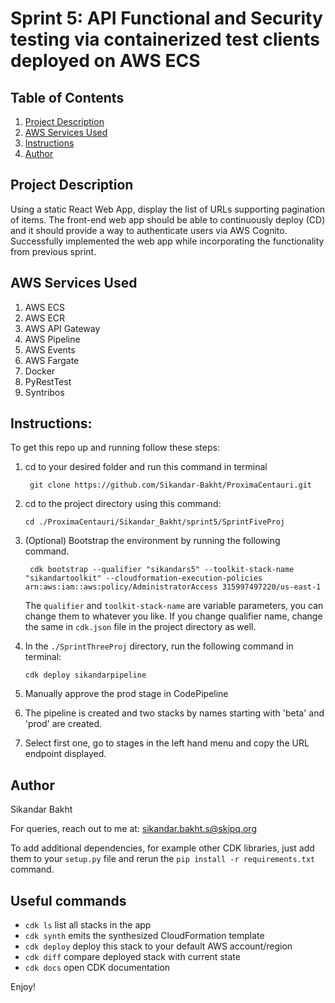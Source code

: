 
# Sprint 5: API Functional and Security testing via containerized test clients deployed on AWS ECS
## Table of Contents

1. [Project Description](#Project-Description)
2. [AWS Services Used](#AWS-Services-Used)
3. [Instructions](#Instructions)
4. [Author](#Author)

## Project Description

Using a static React Web App, display the list of URLs supporting pagination of items. The front-end web app should be able to continuously deploy (CD) and it should provide a way to authenticate users via AWS Cognito. Successfully implemented the web app while incorporating the functionality from previous sprint.

## AWS Services Used

1. AWS ECS
2. AWS ECR
3. AWS API Gateway
4. AWS Pipeline
5. AWS Events
6. AWS Fargate
7. Docker
8. PyRestTest
9. Syntribos


## Instructions:

To get this repo up and running follow these steps:

1. cd to your desired folder and run this command in terminal
	
	    git clone https://github.com/Sikandar-Bakht/ProximaCentauri.git

2. cd to the project directory using this command:

	   cd ./ProximaCentauri/Sikandar_Bakht/sprint5/SprintFiveProj

3. (Optional) Bootstrap the environment by running the following command.

		cdk bootstrap --qualifier "sikandars5" --toolkit-stack-name "sikandartoolkit" --cloudformation-execution-policies arn:aws:iam::aws:policy/AdministratorAccess 315997497220/us-east-1
  
    The `qualifier` and `toolkit-stack-name` are variable parameters, you can change them to whatever you like. If you change qualifier name, change the same in `cdk.json` file
    in the project directory as well.

4. In the `./SprintThreeProj` directory, run the following command in terminal:
    
       cdk deploy sikandarpipeline
       
5. Manually approve the prod stage in CodePipeline
       
6. The pipeline is created and two stacks by names starting with 'beta' and 'prod' are created. 
7. Select first one, go to stages in the left hand menu and copy the URL endpoint displayed.

## Author

Sikandar Bakht

For queries, reach out to me at:
sikandar.bakht.s@skipq.org


To add additional dependencies, for example other CDK libraries, just add
them to your `setup.py` file and rerun the `pip install -r requirements.txt`
command.

## Useful commands

 * `cdk ls`          list all stacks in the app
 * `cdk synth`       emits the synthesized CloudFormation template
 * `cdk deploy`      deploy this stack to your default AWS account/region
 * `cdk diff`        compare deployed stack with current state
 * `cdk docs`        open CDK documentation

Enjoy!
